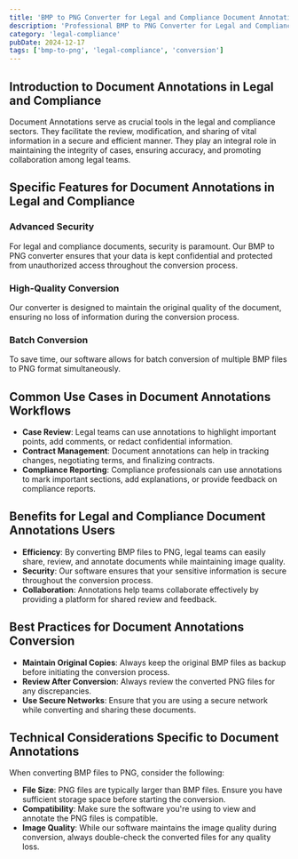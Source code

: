 ```yaml
---
title: 'BMP to PNG Converter for Legal and Compliance Document Annotations'
description: 'Professional BMP to PNG Converter for Legal and Compliance Document Annotations. Optimized for Legal and Compliance document annotations workflows.'
category: 'legal-compliance'
pubDate: 2024-12-17
tags: ['bmp-to-png', 'legal-compliance', 'conversion']
---
```


## Introduction to Document Annotations in Legal and Compliance

Document Annotations serve as crucial tools in the legal and compliance sectors. They facilitate the review, modification, and sharing of vital information in a secure and efficient manner. They play an integral role in maintaining the integrity of cases, ensuring accuracy, and promoting collaboration among legal teams.

## Specific Features for Document Annotations in Legal and Compliance

### **Advanced Security**
For legal and compliance documents, security is paramount. Our BMP to PNG converter ensures that your data is kept confidential and protected from unauthorized access throughout the conversion process.

### **High-Quality Conversion**
Our converter is designed to maintain the original quality of the document, ensuring no loss of information during the conversion process.

### **Batch Conversion**
To save time, our software allows for batch conversion of multiple BMP files to PNG format simultaneously.

## Common Use Cases in Document Annotations Workflows

- **Case Review**: Legal teams can use annotations to highlight important points, add comments, or redact confidential information.
- **Contract Management**: Document annotations can help in tracking changes, negotiating terms, and finalizing contracts.
- **Compliance Reporting**: Compliance professionals can use annotations to mark important sections, add explanations, or provide feedback on compliance reports.

## Benefits for Legal and Compliance Document Annotations Users

- **Efficiency**: By converting BMP files to PNG, legal teams can easily share, review, and annotate documents while maintaining image quality.
- **Security**: Our software ensures that your sensitive information is secure throughout the conversion process.
- **Collaboration**: Annotations help teams collaborate effectively by providing a platform for shared review and feedback.

## Best Practices for Document Annotations Conversion

- **Maintain Original Copies**: Always keep the original BMP files as backup before initiating the conversion process.
- **Review After Conversion**: Always review the converted PNG files for any discrepancies.
- **Use Secure Networks**: Ensure that you are using a secure network while converting and sharing these documents.

## Technical Considerations Specific to Document Annotations

When converting BMP files to PNG, consider the following:

- **File Size**: PNG files are typically larger than BMP files. Ensure you have sufficient storage space before starting the conversion.
- **Compatibility**: Make sure the software you're using to view and annotate the PNG files is compatible.
- **Image Quality**: While our software maintains the image quality during conversion, always double-check the converted files for any quality loss.